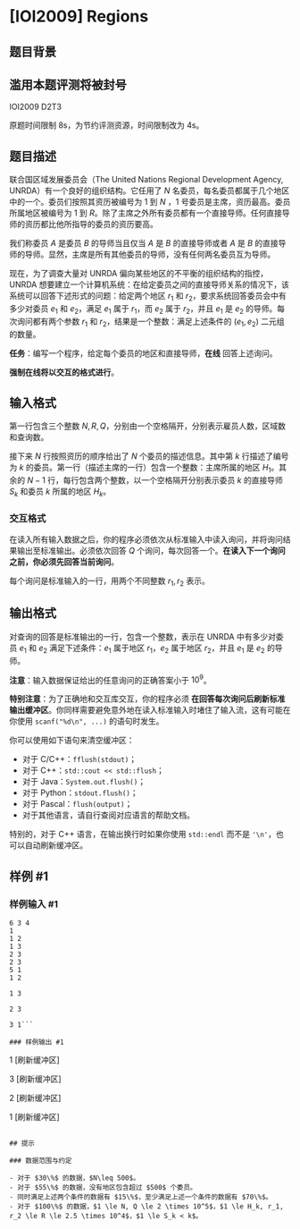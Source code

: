 # [IOI2009] Regions

## 题目背景

## 滥用本题评测将被封号

IOI2009 D2T3

原题时间限制 8s，为节约评测资源，时间限制改为 4s。

## 题目描述

联合国区域发展委员会（The United Nations Regional Development Agency, UNRDA）有一个良好的组织结构。它任用了 $N$ 名委员，每名委员都属于几个地区中的一个。委员们按照其资历被编号为 $1$ 到 $N$ ，$1$ 号委员是主席，资历最高。委员所属地区被编号为 $1$ 到 $R$。除了主席之外所有委员都有一个直接导师。任何直接导师的资历都比他所指导的委员的资历要高。

我们称委员 $A$ 是委员 $B$ 的导师当且仅当 $A$ 是 $B$ 的直接导师或者 $A$ 是 $B$ 的直接导师的导师。显然，主席是所有其他委员的导师，没有任何两名委员互为导师。

现在，为了调查大量对 UNRDA 偏向某些地区的不平衡的组织结构的指控，UNRDA 想要建立一个计算机系统：在给定委员之间的直接导师关系的情况下，该系统可以回答下述形式的问题：给定两个地区 $r_1$ 和 $r_2$，要求系统回答委员会中有多少对委员 $e_1$ 和 $e_2$，满足 $e_1$ 属于 $r_1$，而 $e_2$ 属于 $r_2$，并且 $e_1$ 是 $e_2$ 的导师。每次询问都有两个参数 $r_1$ 和 $r_2$，结果是一个整数：满足上述条件的 $(e_1, e_2)$ 二元组的数量。

**任务**：编写一个程序，给定每个委员的地区和直接导师，**在线** 回答上述询问。

**强制在线将以交互的格式进行**。

## 输入格式

第一行包含三个整数 $N, R, Q$，分别由一个空格隔开，分别表示雇员人数，区域数和查询数。

接下来 $N$ 行按照资历的顺序给出了 $N$ 个委员的描述信息。其中第 $k$ 行描述了编号为 $k$ 的委员。第一行（描述主席的一行）包含一个整数：主席所属的地区 $H_1$。其余的 $N - 1$ 行，每行包含两个整数，以一个空格隔开分别表示委员 $k$ 的直接导师 $S_k$ 和委员 $k$ 所属的地区 $H_k$。

### 交互格式

在读入所有输入数据之后，你的程序必须依次从标准输入中读入询问，并将询问结果输出至标准输出。必须依次回答 $Q$ 个询问，每次回答一个。**在读入下一个询问之前，你必须先回答当前询问**。

每个询问是标准输入的一行，用两个不同整数 $r_1, r_2$ 表示。

## 输出格式

对查询的回答是标准输出的一行，包含一个整数，表示在 UNRDA 中有多少对委员 $e_1$ 和 $e_2$ 满足下述条件：$e_1$ 属于地区 $r_1$，$e_2$ 属于地区 $r_2$，并且 $e_1$ 是 $e_2$ 的导师。

**注意**：输入数据保证给出的任意询问的正确答案小于 $10 ^ 9$。

**特别注意**：为了正确地和交互库交互，你的程序必须 **在回答每次询问后刷新标准输出缓冲区**。你同样需要避免意外地在读入标准输入时堵住了输入流，这有可能在你使用 `scanf("%d\n", ...)` 的语句时发生。

你可以使用如下语句来清空缓冲区：

- 对于 C/C++：`fflush(stdout)`；
- 对于 C++：`std::cout << std::flush`；
- 对于 Java：`System.out.flush()`；
- 对于 Python：`stdout.flush()`；
- 对于 Pascal：`flush(output)`；
- 对于其他语言，请自行查阅对应语言的帮助文档。

特别的，对于 C++ 语言，在输出换行时如果你使用 `std::endl` 而不是 `'\n'`，也可以自动刷新缓冲区。

## 样例 #1

### 样例输入 #1
```
6 3 4
1
1 2
1 3
2 3
2 3
5 1
1 2

1 3

2 3

3 1```

### 样例输出 #1

```








1 [刷新缓冲区]

3 [刷新缓冲区]

2 [刷新缓冲区]

1 [刷新缓冲区]
```

## 提示

### 数据范围与约定

- 对于 $30\%$ 的数据，$N\leq 500$。
- 对于 $55\%$ 的数据，没有地区包含超过 $500$ 个委员。
- 同时满足上述两个条件的数据有 $15\%$，至少满足上述一个条件的数据有 $70\%$。
- 对于 $100\%$ 的数据，$1 \le N, Q \le 2 \times 10^5$，$1 \le H_k, r_1, r_2 \le R \le 2.5 \times 10^4$，$1 \le S_k < k$。
